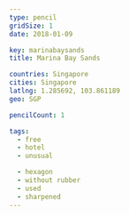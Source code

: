 ```yaml
---
type: pencil
gridSize: 1
date: 2018-01-09

key: marinabaysands
title: Marina Bay Sands

countries: Singapore
cities: Singapore
latlng: 1.285692, 103.861189
geo: SGP

pencilCount: 1

tags:
  - free
  - hotel
  - unusual

  - hexagon
  - without rubber
  - used
  - sharpened
---
```

